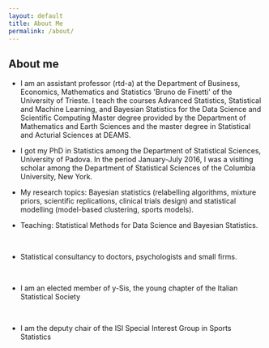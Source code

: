 ```yaml
---
layout: default
title: About Me
permalink: /about/
---
```



## About me


- I am an assistant professor (rtd-a)  at the Department of Business, Economics, Mathematics and Statistics  'Bruno de Finetti'  of the University of Trieste.  I teach the courses Advanced Statistics, Statistical and Machine Learning, and Bayesian Statistics for the Data Science and Scientific Computing Master degree provided by the Department of Mathematics and Earth Sciences and the master degree in Statistical and Acturial Sciences at DEAMS.


- I got my PhD in Statistics among the Department of Statistical Sciences, University of Padova. In the period January-July 2016, I was a visiting scholar among the Department of Statistical Sciences of the Columbia University, New York. 


- My research topics: Bayesian statistics (relabelling algorithms, mixture priors, scientific replications, clinical trials design) and statistical modelling (model-based clustering, sports models).
 

- Teaching: Statistical Methods for Data Science and Bayesian Statistics.

​
- Statistical consultancy to doctors, psychologists and small firms.

​
- I am an elected member of y-Sis, the young chapter of the Italian Statistical Society

​
- I am the deputy chair of the ISI Special Interest Group in Sports Statistics